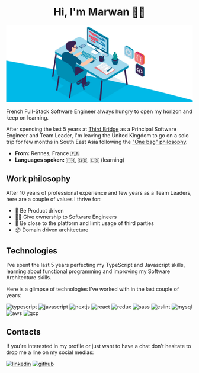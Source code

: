 <h1 align="center">Hi, I'm Marwan 👋🏾</h1>

<img src="https://raw.githubusercontent.com/MarwanEB/MarwanEB/main/hhhee.webp" />

French Full-Stack Software Engineer always hungry to open my horizon and keep on learning.

After spending the last 5 years at [Third Bridge](https://thirdbridge.com/) as a Principal Software Engineer and Team Leader, I'm leaving the United Kingdom to go on a solo trip for few months in South East Asia following the ["One bag" philosophy](https://www.reddit.com/r/onebag/).

 - __From:__ Rennes, France 🇫🇷
 - __Languages spoken:__ 🇫🇷, 🇬🇧, 🇪🇸 (learning)


## Work philosophy

After 10 years of professional experience and few years as a Team Leaders, here are a couple of values I thrive for:

 - 🎯 Be Product driven
 - 👨‍💻 Give ownership to Software Engineers
 - 🔧 Be close to the platform and limit usage of third parties
 - 📦 Domain driven architecture


## Technologies

I've spent the last 5 years perfecting my TypeScript and Javascript skills, learning about functional programming and improving my Software Architecture skills.

Here is a glimpse of technologies I've worked with in the last couple of years:

![typescript](https://img.shields.io/badge/TypeScript-007ACC?style=for-the-badge&logo=typescript&logoColor=white)
![javascript](https://img.shields.io/badge/JavaScript-F7DF1E?style=for-the-badge&logo=JavaScript&logoColor=white)
![nextjs](https://img.shields.io/badge/Next.js-000?logo=nextdotjs&logoColor=fff&style=for-the-badge)
![react](https://img.shields.io/badge/React-20232A?style=for-the-badge&logo=react&logoColor=61DAFB)
![redux](https://img.shields.io/badge/Redux-593D88?style=for-the-badge&logo=redux&logoColor=white)
![sass](https://img.shields.io/badge/Sass-CC6699?style=for-the-badge&logo=sass&logoColor=white)
![eslint](https://img.shields.io/badge/Sass-CC6699?style=for-the-badge&logo=sass&logoColor=white)
![mysql](https://img.shields.io/badge/MySQL-00000F?style=for-the-badge&logo=mysql&logoColor=white)
![aws](https://img.shields.io/badge/Amazon_AWS-232F3E?style=for-the-badge&logo=amazon-aws&logoColor=white)
![gcp](https://img.shields.io/badge/Google_Cloud-4285F4?style=for-the-badge&logo=google-cloud&logoColor=white)

## Contacts

If you're interested in my profile or just want to have a chat don't hesitate to drop me a line on my social medias:

[![linkedin](https://img.shields.io/badge/LinkedIn-0077B5?style=for-the-badge&logo=linkedin&logoColor=white)](https://www.linkedin.com/in/marwan-el-boussarghini)
[![github](https://img.shields.io/badge/GitHub-100000?style=for-the-badge&logo=github&logoColor=white)](https://github.com/MarwanEB)

<!--
**MarwanEB/MarwanEB** is a ✨ _special_ ✨ repository because its `README.md` (this file) appears on your GitHub profile.

Here are some ideas to get you started:

- 🔭 I’m currently working on ...
- 🌱 I’m currently learning ...
- 👯 I’m looking to collaborate on ...
- 🤔 I’m looking for help with ...
- 💬 Ask me about ...
- 📫 How to reach me: ...
- 😄 Pronouns: ...
- ⚡ Fun fact: ...
-->
